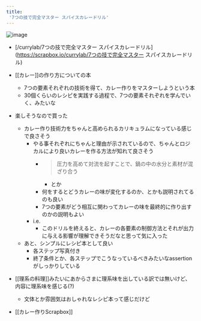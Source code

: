 ```yaml
---
title:
 '7つの技で完全マスター スパイスカレードリル'
---
```


![image](https://m.media-amazon.com/images/I/51RcQKY93sL.jpg)

- [/currylab/7つの技で完全マスター スパイスカレードリル](https://scrapbox.io/currylab/7つの技で完全マスター スパイスカレードリル)

- [[カレー]]の作り方についての本
    - 7つの要素それぞれの技術を得て、カレー作りをマスターしようという本
    - 30個くらいのレシピを実践する過程で、7つの要素それぞれを学んでいく、みたいな
- 楽しそうなので買った
    - カレー作り技術力をちゃんと高められるカリキュラムになっている感じで良さそう
        - やる事それぞれにちゃんと理由が示されているので、ちゃんとロジカルにより良いカレーを作る方法が知れて良さそう
            - > 圧力を高めて対流を起すことで、鍋の中の水分と素材が混ざり合う
                - とか
            - 何をするとどうカレーの味が変化するのか、とかも説明されてるのも良い
            - 7つの要素がどう相互に関わってカレーの味を最終的に作り出すのかの説明もよい
        - i.e.
            - このドリルを終えると、カレーの各要素の制御方法とそれが出力に与える影響が理解できそうだなと思って気に入った
    - あと、シンプルにレシピ本として良い
        - 各ステップ写真付き
        - 終了条件とか、各ステップでこうなっているべきみたいなassertionがしっかりしている
- [[理系の料理]]みたいにあからさまに理系味を出している訳では無いけど、内容に理系味を感じる(?)
    - 文体とか雰囲気はおしゃれなレシピ本って感じだけど
- [[カレー作りScrapbox]]
